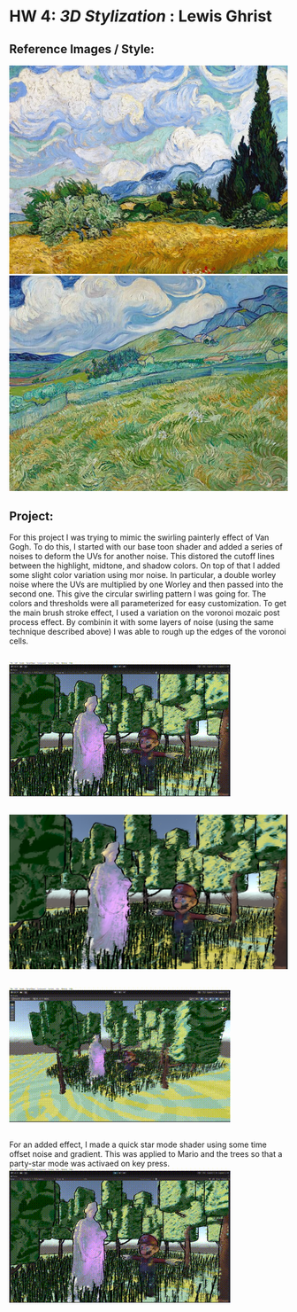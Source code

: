 # HW 4: *3D Stylization* : Lewis Ghrist

## Reference Images / Style:
![img1](ImageRef1.webp)
![img2](ImageRef2.jpg)

## Project:
For this project I was trying to mimic the swirling painterly effect of Van Gogh. To do this, I started with our base toon shader and added a series of noises to deform the UVs for another
noise. This distored the cutoff lines between the highlight, midtone, and shadow colors. On top of that I added some slight color variation using mor noise. In particular, a double worley noise
where the UVs are multiplied by one Worley and then passed into the second one. This give the circular swirling pattern I was going for. The colors and thresholds were all parameterized
for easy customization. To get the main brush stroke effect, I used a variation on the voronoi mozaic post process effect. By combinin it with some layers of noise (using the same technique
described above) I was able to rough up the edges of the voronoi cells.
##
![GameVid](GameSceneVid.gif)
##
![img3](Scene%20Image.png)
##
![DemoVid1](SceneDemo_Vid_V1.gif)

##
For an added effect, I made a quick star mode shader using some time offset noise and gradient. This was applied to Mario and the trees so that a party-star mode was activaed on key press.
![StarDemo](StarModeDemo_V1.gif)


